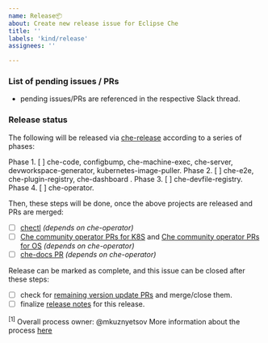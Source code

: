 ```yaml
---
name: Release📦
about: Create new release issue for Eclipse Che
title: ''
labels: 'kind/release'
assignees: ''

---
```


### List of pending issues / PRs
* pending issues/PRs are referenced in the respective Slack thread.

### Release status

The following will be released via [che-release](https://github.com/eclipse/che-release/blob/master/cico_release.sh) according to a series of phases:

Phase 1. [ ] che-code, configbump, che-machine-exec, che-server, devworkspace-generator, kubernetes-image-puller.
Phase 2. [ ] che-e2e, che-plugin-registry, che-dashboard  .
Phase 3. [ ] che-devfile-registry.
Phase 4. [ ] che-operator.

Then, these steps will be done, once the above projects are released and PRs are merged:

- [ ] [chectl](https://github.com/che-incubator/chectl/pulls/che-bot) _(depends on che-operator)_
- [ ] [Che community operator PRs for K8S](https://github.com/k8s-operatorhub/community-operators/pulls/che-bot) and [Che community operator PRs for OS](https://github.com/redhat-openshift-ecosystem/community-operators-prod/pulls/che-bot) _(depends on che-operator)_
- [ ] [che-docs PR](https://github.com/eclipse/che-docs/pulls/che-bot) _(depends on che-operator)_

Release can be marked as complete, and this issue can be closed after these steps:
- [ ] check for [remaining version update PRs](https://github.com/eclipse-che/che-release/actions/workflows/release-check-unmerged-PRs.yml) and merge/close them.
- [ ] finalize [release notes](https://github.com/eclipse/che/releases) for this release.

<sup>[1]</sup> Overall process owner: @mkuznyetsov
More information about the process [here](https://github.com/eclipse-che/che-release/blob/main/README.md)
